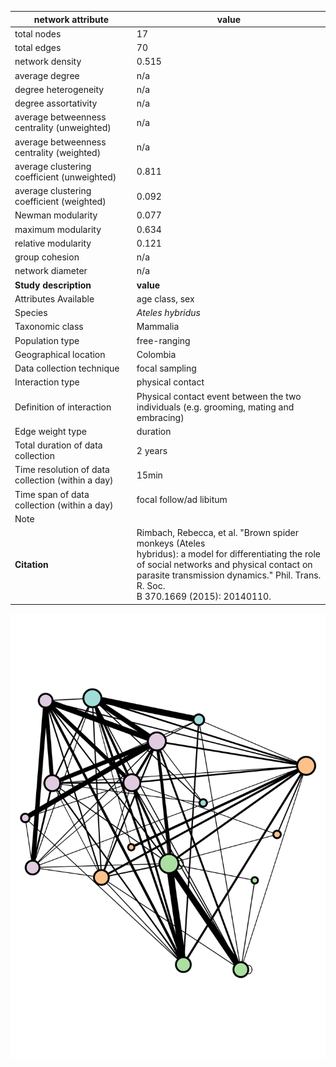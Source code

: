 network attribute|value
---|---
total nodes|17
total edges|70
network density|0.515
average degree|n/a
degree heterogeneity|n/a
degree assortativity|n/a
average betweenness centrality (unweighted)|n/a
average betweenness centrality (weighted)|n/a
average clustering coefficient (unweighted)|0.811
average clustering coefficient (weighted)|0.092
Newman modularity|0.077
maximum modularity|0.634
relative modularity|0.121
group cohesion|n/a
network diameter|n/a
**Study description**|**value**
Attributes Available|age class, sex
Species|*Ateles hybridus*
Taxonomic class|Mammalia
Population type|free-ranging
Geographical location|Colombia
Data collection technique|focal sampling
Interaction type|physical contact
Definition of interaction|Physical contact event between the two individuals (e.g. grooming, mating and embracing)
Edge weight type|duration
Total duration of data collection|2 years
Time resolution of data collection (within a day)|15min
Time span of data collection (within a day)|focal follow/ad libitum
Note|
**Citation** | Rimbach, Rebecca, et al. "Brown spider monkeys (Ateles <br> hybridus): a model for differentiating the role <br> of social networks and physical contact on <br> parasite transmission dynamics." Phil. Trans. R. Soc. <br> B 370.1669 (2015): 20140110.
![NetworkImage](/Networks/Network%20Visualizations/spidermonkeys_rimbach.png)

